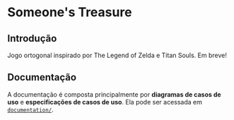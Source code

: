 # Someone's Treasure

## Introdução

Jogo ortogonal inspirado por The Legend of Zelda e Titan Souls. Em breve!

## Documentação

A documentação é composta principalmente por **diagramas de casos de uso** e **especificações de casos de uso**. Ela pode ser acessada em [`documentation/`](documentation/).

